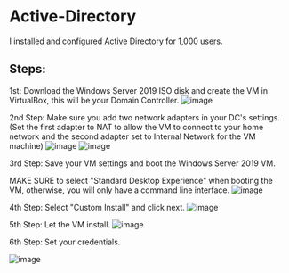 # Active-Directory
I installed and configured Active Directory for 1,000 users.

## Steps:

1st: Download the Windows Server 2019 ISO disk and create the VM in VirtualBox, this will be your Domain Controller.
![image](https://github.com/andrewsingleton2/Active-Directory/assets/150304510/3c117755-b5f5-4965-b6f8-4b1f376a8e1b)

2nd Step: Make sure you add two network adapters in your DC's settings. (Set the first adapter to NAT to allow the VM to connect to your home network and the second adapter set to Internal Network for the VM machine)
![image](https://github.com/andrewsingleton2/Active-Directory/assets/150304510/b2b6ffa6-3192-4cdd-b8fb-86e7dd944f8b)
![image](https://github.com/andrewsingleton2/Active-Directory/assets/150304510/c5e1087b-6ba6-4b1d-bae7-c6ece018e97b)

3rd Step: Save your VM settings and boot the Windows Server 2019 VM. 

MAKE SURE to select "Standard Desktop Experience" when booting the VM, otherwise, you will only have a command line interface.
![image](https://github.com/andrewsingleton2/Active-Directory/assets/150304510/4c5a4f7a-d4c9-4191-88c3-0e576f6573f2)

4th Step: Select "Custom Install" and click next.
![image](https://github.com/andrewsingleton2/Active-Directory/assets/150304510/b859f2aa-dec5-4cfa-8857-4c2f52361a59)

5th Step: Let the VM install.
![image](https://github.com/andrewsingleton2/Active-Directory/assets/150304510/2ae8840b-3b19-4b19-b78c-5ba78530cd6c)

6th Step: Set your credentials.

![image](https://github.com/andrewsingleton2/Active-Directory/assets/150304510/9db1e6ed-caa7-413f-bb00-46dbf219c50d)
